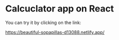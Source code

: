 # Calcuclator app on React

You can try it by clicking on the link:

https://beautiful-sopapillas-d13088.netlify.app/
